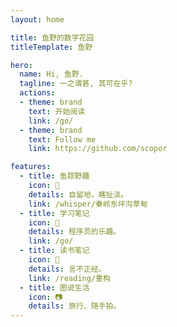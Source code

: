 ```yaml
---
layout: home

title: 鱼野的数字花园
titleTemplate: 鱼野

hero:
  name: Hi, 鱼野.
  tagline: 一之谓甚, 其可在乎?
  actions:
  - theme: brand
    text: 开始阅读
    link: /go/
  - theme: brand
    text: Follow me
    link: https://github.com/scopor

features:
  - title: 鱼踪野趣
    icon: 🐳
    details: 自留地，瞎扯淡。
    link: /whisper/秦岭东坪沟草甸
  - title: 学习笔记
    icon: 🐬
    details: 程序员的乐趣。
    link: /go/
  - title: 读书笔记
    icon: 🦋
    details: 言不正经。
    link: /reading/重构
  - title: 图说生活
    icon: 📷
    details: 旅行、随手拍。
---
```


